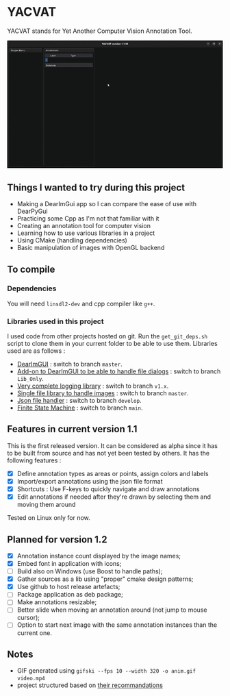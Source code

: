 # YACVAT

YACVAT stands for Yet Another Computer Vision Annotation Tool.

![Alt Text](assets/yacvat.gif)

## Things I wanted to try during this project

- Making a DearImGui app so I can compare the ease of use with DearPyGui
- Practicing some Cpp as I'm not that familiar with it
- Creating an annotation tool for computer vision
- Learning how to use various libraries in a project
- Using CMake (handling dependencies)
- Basic manipulation of images with OpenGL backend

## To compile

### Dependencies

You will need `linsdl2-dev` and cpp compiler like `g++`.

### Libraries used in this project

I used code from other projects hosted on git. Run the `get_git_deps.sh` script to clone them in your current folder to be able to use them. Libraries used are as follows :

- [DearImGUI](https://github.com/ocornut/imgui.git) : switch to branch `master`.
- [Add-on to DearImGUI to be able to handle file dialogs](https://github.com/aiekick/ImGuiFileDialog) : switch to branch `Lib_Only`.
- [Very complete logging library](https://github.com/gabime/spdlog) : switch to branch `v1.x`.
- [Single file library to handle images](https://github.com/nothings/stb) : switch to branch `master`.
- [Json file handler](https://github.com/nlohmann/json.git) : switch to branch `develop`.
- [Finite State Machine](https://github.com/eglimi/cppfsm.git) : switch to branch `main`.

## Features in current version 1.1

This is the first released version. It can be considered as alpha since it has to be built from source and has not yet been tested by others. It has the following features :

- [x] Define annotation types as areas or points, assign colors and labels
- [x] Import/export annotations using the json file format
- [x] Shortcuts : Use F-keys to quickly navigate and draw annotations
- [x] Edit annotations if needed after they're drawn by selecting them and moving them around

Tested on Linux only for now.

## Planned for version 1.2

- [x] Annotation instance count displayed by the image names;
- [x] Embed font in application with icons;
- [ ] Build also on Windows (use Boost to handle paths);
- [x] Gather sources as a lib using "proper" cmake design patterns;
- [x] Use github to host release artefacts;
- [ ] Package application as deb package;
- [ ] Make annotations resizable;
- [ ] Better slide when moving an annotation around (not jump to mouse cursor);
- [ ] Option to start next image with the same annotation instances than the current one.

## Notes

- GIF generated using `gifski --fps 10 --width 320 -o anim.gif video.mp4`
- project structured based on [their recommandations](https://cliutils.gitlab.io/modern-cmake/chapters/basics/structure.html)

